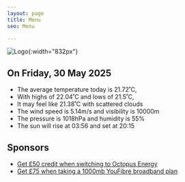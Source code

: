 ```yaml
---
layout: page
title: Menu
seo: Menu

---
```


![Logo](/images/logo.jpg){:width="832px"}

<!-- weather_marker starts -->
## On Friday, 30 May 2025

- The average temperature today is 21.72˚C,
- With highs of 22.04˚C and lows of 21.5˚C,
- It may feel like 21.38˚C with scattered clouds
- The wind speed is 5.14m/s and visibility is 10000m
- The pressure is 1018hPa and humidity is 55%
- The sun will rise at 03:56 and set at 20:15

<!-- weather_marker ends -->

## Sponsors

- [Get £50 credit when switching to Octopus Energy](https://bit.ly/3oD1nnS)
- [Get £75 when taking a 1000mb YouFibre broadband plan](https://aklam.io/91zWhU?)
